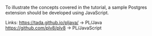 To illustrate the concepts covered in the tutorial, a sample Postgres extension should be developed using JavaScript.

Links:
https://tada.github.io/pljava/   -> PL/Java <br>
https://github.com/plv8/plv8     -> PL/JavaScript

